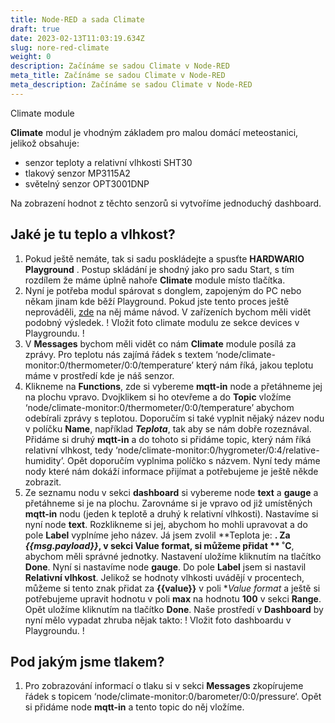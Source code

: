 ```yaml
---
title: Node-RED a sada Climate
draft: true
date: 2023-02-13T11:03:19.634Z
slug: nore-red-climate
weight: 0
description: Začínáme se sadou Climate v Node-RED
meta_title: Začínáme se sadou Climate v Node-RED
meta_description: Začínáme se sadou Climate v Node-RED
---
```

Climate module

**Climate** modul je vhodným základem pro malou domácí meteostanici, jelikož obsahuje:

- senzor teploty a relativní vlhkosti SHT30
- tlakový senzor MP3115A2
- světelný senzor OPT3001DNP


Na zobrazení hodnot z těchto senzorů si vytvoříme jednoduchý dashboard. 

## Jaké je tu teplo a vlhkost? 

1. Pokud ještě nemáte, tak si sadu poskládejte a spusťte **HARDWARIO Playground** . Postup skládání je shodný jako pro sadu Start, s tím rozdílem že máme úplně nahoře **Climate** module místo tlačítka. 
2. Nyní je potřeba modul spárovat s donglem, zapojeným do PC nebo někam jinam kde běží Playground. Pokud jste tento proces ještě neprováděli, [zde](https://www.hardwario.com/cs/education/tutorials/jak-sparovat-kit/) na něj máme návod. V zařízeních bychom měli vidět podobný výsledek. 
! Vložit foto climate modulu ze sekce devices v Playgroundu. ! 
3. V **Messages** bychom měli vidět co nám **Climate** module posílá za zprávy. Pro teplotu nás zajímá řádek s textem ‘node/climate-monitor:0/thermometer/0:0/temperature’ který nám říká, jakou teplotu máme v prostředí kde je náš senzor. 
4. Klikneme na **Functions**, zde si vybereme **mqtt-in** node a přetáhneme jej na plochu vpravo. Dvojklikem si ho otevřeme a do **Topic** vložíme ‘node/climate-monitor:0/thermometer/0:0/temperature’ abychom odebírali zprávy s teplotou. Doporučím si také vyplnit nějaký název nodu v políčku **Name**, například **_Teplota_**, tak aby se nám dobře rozeznával. Přidáme si druhý **mqtt-in** a do tohoto si přidáme topic, který nám říká relativní vlhkost, tedy ‘node/climate-monitor:0/hygrometer/0:4/relative-humidity’. Opět doporučím vyplnima políčko s názvem. Nyní tedy máme nody které nám dokáží informace přijímat a potřebujeme je ještě někde zobrazit.
5. Ze seznamu nodu v sekci **dashboard** si vybereme node **text** a **gauge** a přetáhneme si je na plochu. Zarovnáme si je vpravo od již umístěných **mqtt-in** nodu (jeden k teplotě a druhý k relativní vlhkosti). 
Nastavíme si nyní node **text**. Rozklikneme si jej, abychom ho mohli upravovat a do pole **Label** vyplníme jeho název. Já jsem zvolil **Teplota je: **. Za **_{{msg.payload}}_**, v sekci **Value format**, si můžeme přidat ** ˚C**, abychom měli správné jednotky. Nastavení uložíme kliknutím na tlačítko **Done**.
Nyní si nastavíme node **gauge**. Do pole **Label** jsem si nastavil **Relativní vlhkost**. Jelikož se hodnoty vlhkosti uvádějí v procentech, můžeme si tento znak přidat za **{{value}}** v poli **_Value format_* a ještě si potřebujeme upravit hodnotu v poli **max** na hodnotu **100** v sekci **Range**. Opět uložíme kliknutím na tlačítko **Done**. 
Naše prostředí v **Dashboard** by nyní mělo vypadat zhruba nějak takto: 
! Vložit foto dashboardu v Playgroundu. ! 

## Pod jakým jsme tlakem? 

1. Pro zobrazování informací o tlaku si v sekci **Messages** zkopírujeme řádek s topicem ‘node/climate-monitor:0/barometer/0:0/pressure‘. Opět si přidáme node **mqtt-in** a tento topic do něj vložíme.
